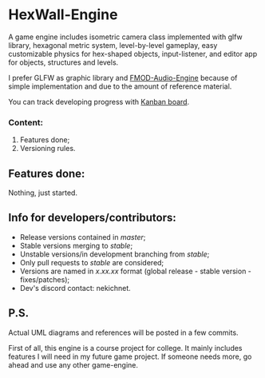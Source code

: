 # HexWall-Engine

A game engine includes isometric camera class implemented with glfw library, hexagonal metric system, level-by-level gameplay, easy customizable physics for hex-shaped objects, input-listener, and editor app for objects, structures and levels.

I prefer GLFW as graphic library and [FMOD-Audio-Engine](https://github.com/rosshoyt/FMOD-Audio-Engine) because of simple implementation and due to the amount of reference material.

You can track developing progress with [Kanban board](https://evstropov.kaiten.ru/space/538381/boards).

### Content: 

1. Features done;
2. Versioning rules.

## Features done:

Nothing, just started.

## Info for developers/contributors:
- Release versions contained in *master*;
- Stable versions merging to *stable*;
- Unstable versions/in development branching from *stable*;
- Only pull requests to *stable* are considered;
- Versions are named in *x.xx.xx* format
  (global release - stable version - fixes/patches);
- Dev's discord contact: nekichnet.

## P.S.
Actual UML diagrams and references will be posted in a few commits.

First of all, this engine is a course project for college. It mainly includes features I will need in my future game project. If someone needs more, go ahead and use any other game-engine.
